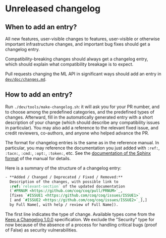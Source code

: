 # Unreleased changelog #

## When to add an entry? ##

All new features, user-visible changes to features, user-visible or
otherwise important infrastructure changes, and important bug fixes
should get a changelog entry.

Compatibility-breaking changes should always get a changelog entry,
which should explain what compatibility breakage is to expect.

Pull requests changing the ML API in significant ways should add an
entry in [`dev/doc/changes.md`](../../dev/doc/changes.md).

## How to add an entry? ##

Run `./dev/tools/make-changelog.sh`: it will ask you for your PR
number, and to choose among the predefined categories, and the
predefined types of changes.  Afterward, fill in the automatically
generated entry with a short description of your change (which should
describe any compatibility issues in particular).  You may also add a
reference to the relevant fixed issue, and credit reviewers,
co-authors, and anyone who helped advance the PR.

The format for changelog entries is the same as in the reference
manual.  In particular, you may reference the documentation you just
added with `:ref:`, `:tacn:`, `:cmd:`, `:opt:`, `:token:`, etc.  See
the [documentation of the Sphinx format](../sphinx/README.rst) of the
manual for details.

Here is a summary of the structure of a changelog entry:

``` rst
- **Added / Changed / Deprecated / Fixed / Removed:**
  Description of the changes, with possible link to
  :ref:`relevant-section` of the updated documentation
  (`#PRNUM <https://github.com/coq/coq/pull/PRNUM>`_,
  [fixes `#ISSUE1 <https://github.com/coq/coq/issues/ISSUE1>`_
  [ and `#ISSUE2 <https://github.com/coq/coq/issues/ISSUE2>`_],]
  by Full Name[, with help / review of Full Name]).
```

The first line indicates the type of change.  Available types come
from the [Keep a Changelog
1.0.0](https://keepachangelog.com/en/1.0.0/) specification.  We
exclude the "Security" type for now because of the absence of a
process for handling critical bugs (proof of False) as security
vulnerabilities.
